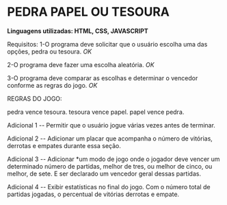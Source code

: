 # PEDRA PAPEL OU TESOURA

**Linguagens utilizadas: HTML, CSS, JAVASCRIPT**

Requisitos:
1-O programa deve solicitar que o usuário escolha uma das opções, pedra ou tesoura. *OK*

2-O programa deve fazer uma escolha aleatória. *OK*

3-O programa deve comparar as escolhas e determinar o vencedor conforme as regras do jogo. *OK*

REGRAS DO JOGO:

pedra vence tesoura.
tesoura vence papel.
papel vence pedra.

Adicional 1 -- Permitir que o usuário jogue várias vezes antes de terminar.

Adicional 2 -- Adicionar um placar que acompanha o número de vitórias, derrotas e empates durante essa seção.

Adicional 3 -- Adicionar *um modo de jogo onde o jogador deve vencer um determinado número de partidas, melhor de tres, ou melhor de cinco, ou melhor, de sete. E ser declarado um vencedor geral dessas partidas.

Adicional 4 -- Exibir estatísticas no final do jogo. Com o número total de partidas jogadas, o percentual de vitórias derrotas e empate.

